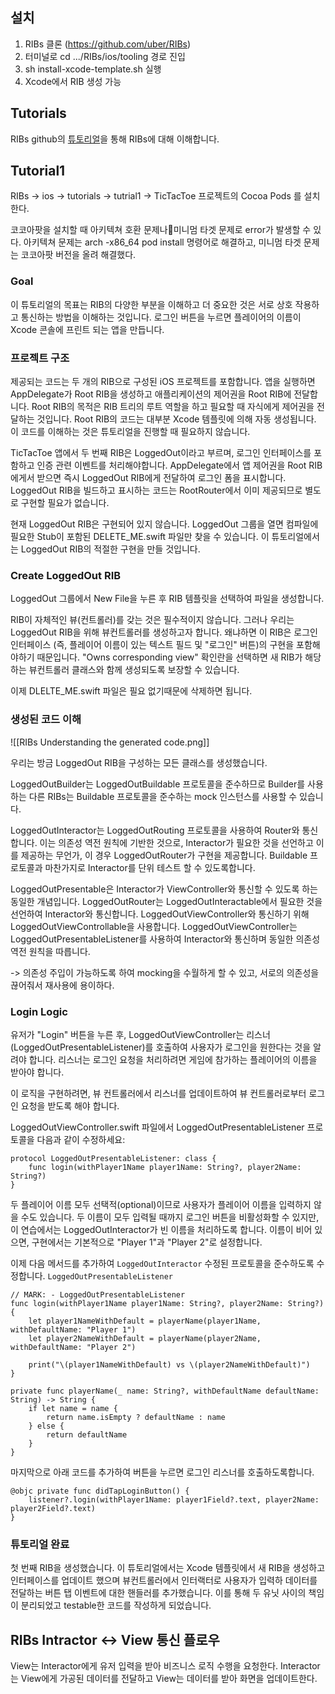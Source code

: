 ## 설치
1. RIBs 클론 (https://github.com/uber/RIBs)
2. 터미널로 cd .../RIBs/ios/tooling 경로 진입
3. sh install-xcode-template.sh 실행
4. Xcode에서 RIB 생성 가능

## Tutorials 
RIBs github의 [튜토리얼](https://github.com/uber/RIBs/tree/main/ios/tutorials)을 통해 RIBs에 대해 이해합니다.

## Tutorial1
RIBs -> ios -> tutorials -> tutrial1 -> TicTacToe 프로젝트의 Cocoa Pods 를 설치한다.

코코아팟을 설치할 때 아키텍쳐 호환 문제나미니멈 타겟 문제로 error가 발생할 수 있다. 아키텍쳐 문제는 arch -x86_64 pod install 명령어로 해결하고, 미니멈 타겟 문제는 코코아팟 버전을 올려 해결했다.

### Goal
이 튜토리얼의 목표는 RIB의 다양한 부분을 이해하고 더 중요한 것은 서로 상호 작용하고 통신하는 방법을 이해하는 것입니다. 로그인 버튼을 누르면 플레이어의 이름이 Xcode 콘솔에 프린트 되는 앱을 만듭니다.

### 프로젝트 구조
제공되는 코드는 두 개의 RIB으로 구성된 iOS 프로젝트를 포함합니다. 앱을 실행하면 AppDelegate가 Root RIB을 생성하고 애플리케이션의 제어권을 Root RIB에 전달합니다. Root RIB의 목적은 RIB 트리의 루트 역할을 하고 필요할 때 자식에게 제어권을 전달하는 것입니다. Root RIB의 코드는 대부분 Xcode 템플릿에 의해 자동 생성됩니다. 이 코드를 이해하는 것은 튜토리얼을 진행할 때 필요하지 않습니다.

TicTacToe 앱에서 두 번째 RIB은 LoggedOut이라고 부르며, 로그인 인터페이스를 포함하고 인증 관련 이벤트를 처리해야합니다. AppDelegate에서 앱 제어권을 Root RIB에게서 받으면 즉시 LoggedOut RIB에게 전달하여 로그인 폼을 표시합니다. LoggedOut RIB을 빌드하고 표시하는 코드는 RootRouter에서 이미 제공되므로 별도로 구현할 필요가 없습니다.

현재 LoggedOut RIB은 구현되어 있지 않습니다. LoggedOut 그룹을 열면 컴파일에 필요한 Stub이 포함된 DELETE_ME.swift 파일만 찾을 수 있습니다. 이 튜토리얼에서는 LoggedOut RIB의 적절한 구현을 만들 것입니다.

### Create LoggedOut RIB
LoggedOut 그룹에서 New File을 누른 후 RIB 템플릿을 선택하여 파일을 생성합니다.

RIB이 자체적인 뷰(컨트롤러)를 갖는 것은 필수적이지 않습니다. 그러나 우리는 LoggedOut RIB을 위해 뷰컨트롤러를 생성하고자 합니다. 왜냐하면 이 RIB은 로그인 인터페이스 (즉, 플레이어 이름이 있는 텍스트 필드 및 "로그인" 버튼)의 구현을 포함해야하기 때문입니다. "Owns corresponding view" 확인란을 선택하면 새 RIB가 해당하는 뷰컨트롤러 클래스와 함께 생성되도록 보장할 수 있습니다.

이제 DLELTE_ME.swift 파일은 필요 없기때문에 삭제하면 됩니다.

### 생성된 코드 이해

![[RIBs Understanding the generated code.png]]

우리는 방금 LoggedOut RIB을 구성하는 모든 클래스를 생성했습니다.

LoggedOutBuilder는 LoggedOutBuildable 프로토콜을 준수하므로 Builder를 사용하는 다른 RIBs는 Buildable 프로토콜을 준수하는 mock 인스턴스를 사용할 수 있습니다. 

LoggedOutInteractor는 LoggedOutRouting 프로토콜을 사용하여 Router와 통신합니다. 이는 의존성 역전 원칙에 기반한 것으로, Interactor가 필요한 것을 선언하고 이를 제공하는 무언가, 이 경우 LoggedOutRouter가 구현을 제공합니다. Buildable 프로토콜과 마찬가지로 Interactor를 단위 테스트 할 수 있도록합니다. 

LoggedOutPresentable은 Interactor가 ViewController와 통신할 수 있도록 하는 동일한 개념입니다. LoggedOutRouter는 LoggedOutInteractable에서 필요한 것을 선언하여 Interactor와 통신합니다. LoggedOutViewController와 통신하기 위해 LoggedOutViewControllable을 사용합니다. LoggedOutViewController는 LoggedOutPresentableListener를 사용하여 Interactor와 통신하며 동일한 의존성 역전 원칙을 따릅니다.

-> 의존성 주입이 가능하도록 하여 mocking을 수월하게 할 수 있고, 서로의 의존성을 끊어줘서 재사용에 용이하다.

### Login Logic

유저가 "Login" 버튼을 누른 후, LoggedOutViewController는 리스너(LoggedOutPresentableListener)를 호출하여 사용자가 로그인을 원한다는 것을 알려야 합니다. 리스너는 로그인 요청을 처리하려면 게임에 참가하는 플레이어의 이름을 받아야 합니다.

이 로직을 구현하려면, 뷰 컨트롤러에서 리스너를 업데이트하여 뷰 컨트롤러로부터 로그인 요청을 받도록 해야 합니다.

LoggedOutViewController.swift 파일에서 LoggedOutPresentableListener 프로토콜을 다음과 같이 수정하세요:

```
protocol LoggedOutPresentableListener: class {
    func login(withPlayer1Name player1Name: String?, player2Name: String?)
}
```

두 플레이어 이름 모두 선택적(optional)이므로 사용자가 플레이어 이름을 입력하지 않을 수도 있습니다. 두 이름이 모두 입력될 때까지 로그인 버튼을 비활성화할 수 있지만, 이 연습에서는 LoggedOutInteractor가 빈 이름을 처리하도록 합니다. 이름이 비어 있으면, 구현에서는 기본적으로 "Player 1"과 "Player 2"로 설정합니다.

이제 다음 메서드를 추가하여 `LoggedOutInteractor` 수정된 프로토콜을 준수하도록 수정합니다. `LoggedOutPresentableListener`

```
// MARK: - LoggedOutPresentableListener
func login(withPlayer1Name player1Name: String?, player2Name: String?) {
    let player1NameWithDefault = playerName(player1Name, withDefaultName: "Player 1")
    let player2NameWithDefault = playerName(player2Name, withDefaultName: "Player 2")

    print("\(player1NameWithDefault) vs \(player2NameWithDefault)")
}

private func playerName(_ name: String?, withDefaultName defaultName: String) -> String {
    if let name = name {
        return name.isEmpty ? defaultName : name
    } else {
        return defaultName
    }
}
```

마지막으로 아래 코드를 추가하여 버튼을 누르면 로그인 리스너를 호출하도록합니다.

```
@objc private func didTapLoginButton() {
    listener?.login(withPlayer1Name: player1Field?.text, player2Name: player2Field?.text)
}
```

### 튜토리얼 완료

첫 번째 RIB을 생성했습니다. 이 튜토리얼에서는 Xcode 템플릿에서 새 RIB을 생성하고 인터페이스를 업데이트 했으며 뷰컨트롤러에서 인터랙터로 사용자가 입력하 데이터를 전달하는 버튼 탭 이벤트에 대한 핸들러를 추가했습니다. 이를 통해 두 유닛 사이의 책임이 분리되었고 testable한 코드를 작성하게 되었습니다.


## RIBs Intractor <-> View 통신 플로우

View는 Interactor에게 유저 입력을 받아 비즈니스 로직 수행을 요청한다.
Interactor는 View에게 가공된 데이터를 전달하고 View는 데이터를 받아 화면을 업데이트한다.

